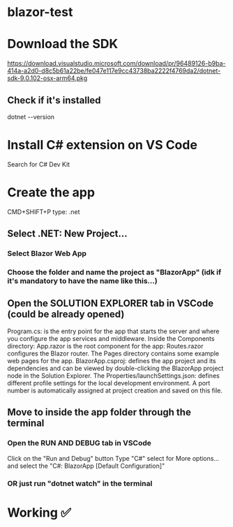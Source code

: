 # blazor-test

# Download the SDK
https://download.visualstudio.microsoft.com/download/pr/96489126-b9ba-414a-a2d0-d8c5b61a22be/fe047e117e9cc43738ba2222f4769da2/dotnet-sdk-9.0.102-osx-arm64.pkg
## Check if it's installed
dotnet --version

# Install C# extension on VS Code
Search for C# Dev Kit

# Create the app
CMD+SHIFT+P     type:  .net
## Select .NET: New Project...
### Select Blazor Web App
### Choose the folder and name the project as "BlazorApp" (idk if it's mandatory to have the name like this...)

## Open the SOLUTION EXPLORER tab in VSCode (could be already opened)
Program.cs: is the entry point for the app that starts the server and where you configure the app services and middleware.
Inside the Components directory:
    App.razor is the root component for the app:
    Routes.razor configures the Blazor router.
    The Pages directory contains some example web pages for the app.
BlazorApp.csproj: defines the app project and its dependencies and can be viewed by double-clicking the BlazorApp project node in the Solution Explorer.
The Properties/launchSettings.json: defines different profile settings for the local development environment. A port number is automatically assigned at project creation and saved on this file.

## Move to inside the app folder through the terminal

### Open the RUN AND DEBUG tab in VSCode
Click on the "Run and Debug" button
Type "C#" select for More options... and select the "C#: BlazorApp [Default Configuration]"
### OR just run "dotnet watch" in the terminal

# Working ✅